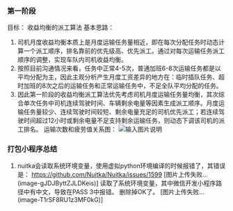 ### 第一阶段
目标： 收益均衡的派工算法
基本思路： 
1. 司机月度收益均衡本质上是月度运输任务量相近，即在每次分配任务时动态计算一个派工顺序，排名靠前的优先级高、优先派工。通过对每次运输任务派工顺序的调整，实现车队内司机收益均衡。
2. 按照目前沟通情况来看，任务中正常4-5次，普通加班6-8次运输任务都是以平均分配为主，因此主观分析产生月度工资差异的地方在：临时插队任务、超时加班的8次之后的运输任务和正常运输任务中，不足全队平均分配的任务。
3. 因此第一阶段的收益均衡派工算法优先考虑司机月度运输任务量均衡，其次综合单次任务中司机连续驾驶时间、车辆剩余电量等因素生成派工顺序。月度运输任务量较少、连续驾驶时间较短、剩余电量充足的司机优先派工；若连续驾驶时间超过12小时或剩余电量不足支持剩余运输任务，则动态下调该司机的派工排名。
运输次数和疲劳值关系图：
![输入图片说明](/imgs/2022-12-20/ZsXIN6QHD5suW5Fh.png)

### 打包小程序总结
1. nuitka会读取系统环境变量，使用虚拟python环境编译的时候报错了，其错误是：
https://github.com/Nuitka/Nuitka/issues/1599
[图片上传失败...(image-gJDJByttZJLDKeis)]
读取了系统环境变量，其中微信开发小程序路径中有中文，导致在PASS 3中报错。 删除掉OK了。
[图片上传失败...(image-T1rSF8RU1z3MF0kG)]
<!--stackedit_data:
eyJoaXN0b3J5IjpbLTY4NDIxNzI5NSwxNzg5NzgyOTIzLC0xMz
A2Mjk1ODAxLC0xNDY3NjQ0ODQ5XX0=
-->